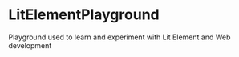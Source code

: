 # LitElementPlayground
Playground used to learn and experiment with Lit Element and Web development

